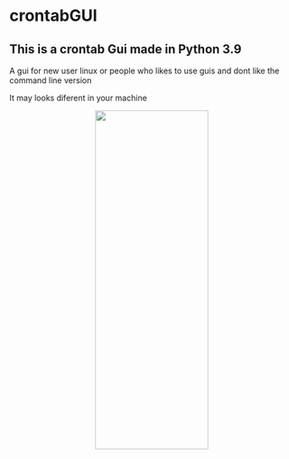 # crontabGUI

## This is a crontab Gui made in Python 3.9

A gui for new user linux or people who likes to use guis and dont like the command line version

It may looks diferent in your machine
<p align="center">
  <img width="200" height="600" src="https://i.imgur.com/bavXt0q.png">
</p>

